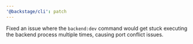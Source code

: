 ```yaml
---
'@backstage/cli': patch
---
```


Fixed an issue where the `backend:dev` command would get stuck executing the backend process multiple times, causing port conflict issues.
